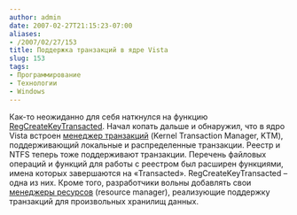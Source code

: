```yaml
---
author: admin
date: 2007-02-27T21:15:23-07:00
aliases:
- /2007/02/27/153
title: Поддержка транзакций в ядре Vista
slug: 153
tags:
- Программирование
- Технологии
- Windows
---
```


Как-то неожиданно для себя наткнулся на функцию [RegCreateKeyTransacted](http://msdn2.microsoft.com/en-us/library/aa965882.aspx). Начал копать дальше и обнаружил, что в ядро Vista встроен [менеджер транзакций](http://msdn2.microsoft.com/en-us/library/aa965882.aspx) (Kernel Transaction Manager, KTM), поддерживающий локальные и распределенные транзакции. Реестр и NTFS теперь тоже поддерживают транзакции. Перечень файловых операций и функций для работы с реестром был расширен функциями, имена  которых завершаются на «Transacted». RegCreateKeyTransacted – одна из них. Кроме того, разработчики вольны добавлять свои [менеджеры ресурсов](http://msdn2.microsoft.com/en-us/library/aa965198.aspx) (resource manager), реализующие поддержку транзакций для произвольных хранилищ данных.
